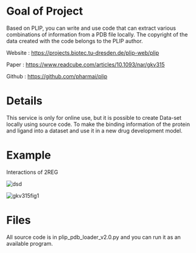 # Goal of Project
Based on PLIP, you can write and use code that can extract various combinations of information from a PDB file locally. The copyright of the data created with the code belongs to the PLIP author.

Website : https://projects.biotec.tu-dresden.de/plip-web/plip

Paper : https://www.readcube.com/articles/10.1093/nar/gkv315

Github : https://github.com/pharmai/plip

# Details
This service is only for online use, but it is possible to create Data-set locally using source code. To make the binding information of the protein and ligand into a dataset and use it in a new drug development model.

# Example
Interactions of 2REG

![dsd](https://user-images.githubusercontent.com/59387983/83992876-b119e000-a98c-11ea-8d49-280317c63870.PNG)

![gkv315fig1](https://user-images.githubusercontent.com/59387983/83992878-b24b0d00-a98c-11ea-8dfa-1e4d31804066.jpg)


# Files
All source code is in plip_pdb_loader_v2.0.py and you can run it as an available program.
